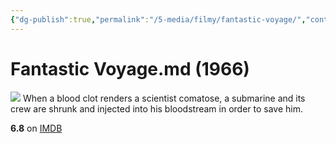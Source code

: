 ```yaml
---
{"dg-publish":true,"permalink":"/5-media/filmy/fantastic-voyage/","contentClasses":"movie","tags":["to-watch","фильм","#Adventure","#Sci-Fi"]}
---
```


# Fantastic Voyage.md (1966)
![](https://m.media-amazon.com/images/M/MV5BZTM3ZmU2MGUtOTIyYi00NTczLTk1ZWQtZTU5MGU1OGM5MzczXkEyXkFqcGdeQXVyMTUzMDUzNTI3._V1_SX300.jpg)
When a blood clot renders a scientist comatose, a submarine and its crew are shrunk and injected into his bloodstream in order to save him.

**6.8** on [IMDB](https://www.imdb.com/title/tt0060397)
